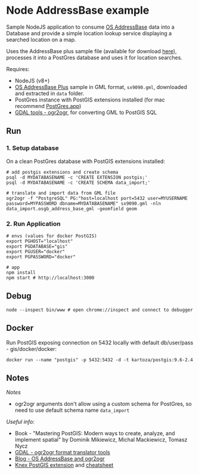 # Node AddressBase example

Sample NodeJS application to consume [OS AddressBase](https://www.ordnancesurvey.co.uk/business-and-government/products/addressbase-products.html) data into a Database and provide a simple location lookup service displaying a searched location on a map.

Uses the AddressBase plus sample file (available for download [here](https://www.ordnancesurvey.co.uk/business-and-government/products/addressbase-plus.html)), processes it into a PostGres database and uses it for location searches.

Requires:
* NodeJS (v8+)
* [OS AddressBase Plus](https://www.ordnancesurvey.co.uk/business-and-government/products/addressbase-plus.html) sample in GML format, `sx9090.gml`, downloaded and extracted in `data` folder.
* PostGres instance with PostGIS extensions installed (for mac recommend [PostGres.app](http://postgresapp.com/))
* [GDAL tools - ogr2ogr](http://www.gdal.org/), for converting GML to PostGIS SQL

## Run

### 1. Setup database

On a clean PostGres database with PostGIS extensions installed:

```
# add postgis extensions and create schema
psql -d MYDATABASENAME -c 'CREATE EXTENSION postgis;'
psql -d MYDATABASENAME -c 'CREATE SCHEMA data_import;'

# translate and import data from GML file
ogr2ogr -f "PostgreSQL" PG:"host=localhost port=5432 user=MYUSERNAME password=MYPASSWORD dbname=MYDATABASENAME" sx9090.gml -nln data_import.osgb_address_base_gml -geomfield geom
```

### 2. Run Application

```
# envs (values for docker PostGIS)
export PGHOST="localhost"
export PGDATABASE="gis"
export PGUSER="docker"
export PGPASSWORD="docker"

# app
npm install
npm start # http://localhost:3000
```

## Debug

```
node --inspect bin/www # open chrome://inspect and connect to debugger
```

## Docker

Run PostGIS exposing connection on 5432 locally with default db/user/pass - gis/docker/docker:

```
docker run --name "postgis" -p 5432:5432 -d -t kartoza/postgis:9.6-2.4
```

## Notes

*Notes*
* ogr2ogr arguments don't allow using a custom schema for PostGres, so need to use default schema name `data_import`

*Useful info:*
* Book - "Mastering PostGIS: Modern ways to create, analyze, and implement spatial" by Dominik Mikiewicz, Michal Mackiewicz, Tomasz Nycz
* [GDAL - ogr2ogr format translator tools](http://www.gdal.org/)
* [Blog - OS AddressBase and ogr2ogr](https://jonathanjstokes.wordpress.com/2014/04/02/os-addressbase-and-ogr2ogr/)
* [Knex PostGIS extension](https://www.npmjs.com/package/knex-postgis) and [cheatsheet](http://www.g9labs.com/2016/04/08/knex-dot-js-and-bookshelf-dot-js-cheat-sheet/)